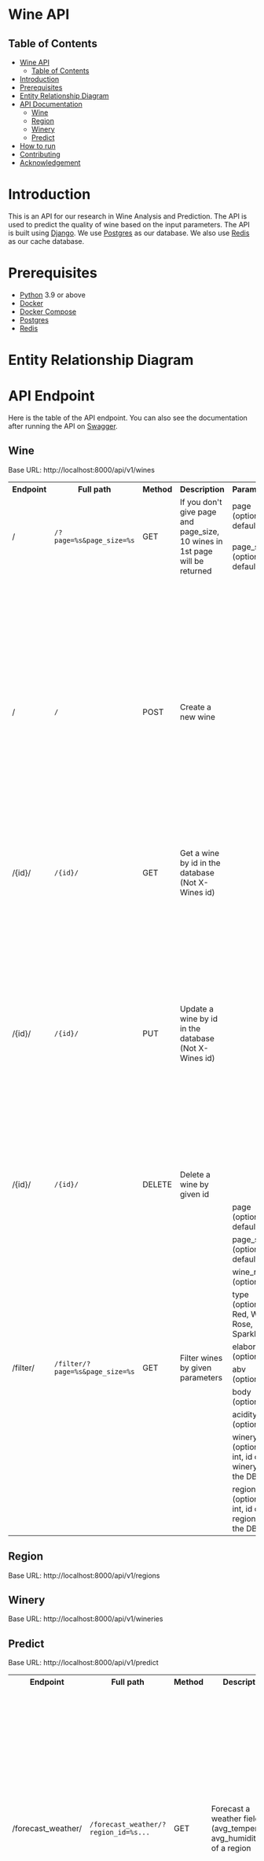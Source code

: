 # Wine API
## Table of Contents
- [Wine API](#wine-api)
  - [Table of Contents](#table-of-contents)
- [Introduction](#introduction)
- [Prerequisites](#prerequisites)
- [Entity Relationship Diagram](#entity-relationship-diagram)
- [API Documentation](#api-documentation)
  - [Wine](#wine)
  - [Region](#region)
  - [Winery](#winery)
  - [Predict](#predict)
- [How to run](#how-to-run)
- [Contributing](#contributing)
- [Acknowledgement](#acknowledgement)

# Introduction
This is an API for our research in Wine Analysis and Prediction. The API is used to predict the quality of wine based on the input parameters. The API is built using [Django](https://www.djangoproject.com/). 
We use [Postgres](https://www.postgresql.org/) as our database. We also use [Redis](https://redis.io/) as our cache database.

# Prerequisites
- [Python](https://www.python.org/) 3.9 or above
- [Docker](https://www.docker.com/)
- [Docker Compose](https://docs.docker.com/compose/)
- [Postgres](https://www.postgresql.org/)
- [Redis](https://redis.io/)

# Entity Relationship Diagram

# API Endpoint
Here is the table of the API endpoint. You can also see the documentation after running the API on [Swagger](http://localhost:8000/doc/).

## Wine
Base URL: http://localhost:8000/api/v1/wines

<table>
  <tr>
    <th>Endpoint</th>
    <th>Full path</th>
    <th>Method</th>
    <th>Description</th>
    <th>Parameters</th>
    <th>Body</th>
  </tr>

<tr>
  <td rowspan="2">/</td>
  <td rowspan="2"><code>/?page=%s&page_size=%s</code></td>
  <td rowspan="2">GET</td>
  <td rowspan="2">If you don't give page and page_size, 10 wines in 1st page will be returned</td>
  <td>page (optional, default 1)</td>
  <td rowspan="2"></td>  
</tr>
  <tr>
    <td>page_size (optional, default 10)</td>
  </tr>
  

<tr>
  <td rowspan="8">/</td>
  <td rowspan="8"><code>/</code></td>
  <td rowspan="8">POST</td>
  <td rowspan="8">Create a new wine</td>
  <td rowspan="8"></td>
  <td>wine_name (mandatory)</td>
</tr>
  <tr>
    <td>type (mandatory; Red, White, Rose, Sparkling)</td>
  </tr>
  <tr>
    <td>winery (mandatory; int, id of winery in the DB)</td>
  </tr>
  <tr>
    <td>region (mandatory; int, id of region in the DB)</td>
  </tr>
  <tr>
    <td>elaborate (optional)</td>
  </tr>
  <tr>
    <td>abv (optional)</td>
  </tr>
  <tr>
    <td>body (optional)</td>
  </tr>
  <tr>
    <td>acidity (optional)</td>
  </tr>

<tr>
  <td>/{id}/</td>
  <td><code>/{id}/</code></td>
  <td>GET</td>
  <td>Get a wine by id in the database (Not X-Wines id)</td>
  <td></td>
</tr>

<tr>
  <td rowspan="8">/{id}/</td>
  <td rowspan="8"><code>/{id}/</code></td>
  <td rowspan="8">PUT</td>
  <td rowspan="8">Update a wine by id in the database (Not X-Wines id)</td>
  <td rowspan="8"></td>
  <td>wine_name (optional)</td>
</tr>
  <tr>
    <td>type (optional; Red, White, Rose, Sparkling)</td>
  </tr>
  <tr>
    <td>elaborate (optional)</td>
  </tr>
  <tr>
    <td>abv (optional)</td>
  </tr>
  <tr>
    <td>body (optional)</td>
  </tr>
  <tr>
    <td>acidity (optional)</td>
  </tr>
  <tr>
    <td>winery (optional; int, id of winery in the DB)</td>
  </tr>
  <tr>
    <td>region (optional; int, id of region in the DB)</td>
  </tr>

<tr>
  <td>/{id}/</td>
  <td><code>/{id}/</code></td>
  <td>DELETE</td>
  <td>Delete a wine by given id</td>
  <td></td>
  <td></td>
</tr>

<tr>
  <td rowspan="10">/filter/</td>
  <td rowspan="10"><code>/filter/?page=%s&page_size=%s</code></td>
  <td rowspan="10">GET</td>
  <td rowspan="10">Filter wines by given parameters</td>
  <td>page (optional, default 1)</td>
  <td rowspan="10"></td>
</tr>
  <tr>
    <td>page_size (optional, default 10)</td>
  </tr>
  <tr>
    <td>wine_name (optional)</td>
  </tr>
  <tr>
    <td>type (optional; Red, White, Rose, Sparkling)</td>
  </tr>
  <tr>
    <td>elaborate (optional)</td>
  </tr>
  <tr>
    <td>abv (optional)</td>
  </tr>
  <tr>
    <td>body (optional)</td>
  </tr>
  <tr>
    <td>acidity (optional)</td>
  </tr>
  <tr>
    <td>winery_id (optional; int, id of winery in the DB)</td>
  </tr>
  <tr>
    <td>region_id (optional; int, id of region in the DB)</td>
  </tr>
</table>

## Region
Base URL: http://localhost:8000/api/v1/regions

## Winery
Base URL: http://localhost:8000/api/v1/wineries

## Predict
Base URL: http://localhost:8000/api/v1/predict

<table>
  <tr>
    <th>Endpoint</th>
    <th>Full path</th>
    <th>Method</th>
    <th>Description</th>
    <th>Parameters</th>
    <th>Body</th>
  </tr>

<tr>
  <td rowspan="5">/forecast_weather/</td>
  <td rowspan="5"><code>/forecast_weather/?region_id=%s...</code></td>
  <td rowspan="5">GET</td>
  <td rowspan="5">Forecast a weather field (avg_temperature, avg_humidity ...) of a region</td>
  <td>region_id (mandatory)</td>
  <td rowspan="5"></td>
</tr>
  <tr>
    <td>predict_field (mandatory; avg_temperature, avg_humidity, avg_pressure, avg_wind_speed, avg_precipitation)</td>
  </tr>
  <tr>
    <td>nb_months (mandatory; int, number of months to forecast, recommend to read TimeGPT doc)</td>
  </tr>
  <tr>
    <td>frequency (mandatory; Ex: MS, DS, recommend to read TimeGPT doc)</td>
  </tr>
  <tr>
    <td>api_key (mandatory; API key of Nixtlats TimeGPT)</td>
  </tr>

<tr>
  <td rowspan="3">/predict_rating/</td>
  <td rowspan="3"><code>/predict_rating/?wine_id=%s...</code></td>
  <td rowspan="3">GET</td>
  <td rowspan="3">Predict average rating of a batch wine in a specific year</td>
  <td>wine_id (mandatory)</td>
  <td rowspan="3"></td>
</tr>
  <tr>
    <td>batch_vintage (optional, default: 2023)</td>
  </tr>
  <tr>
    <td>rating_year (mandatory)</td>
  </tr>
</table>

# How to run
1. Clone this repository
```bash
git clone https://github.com/5IF-PSAT/wine-api.git
```
2. Pull the docker image
```bash
docker pull nmngo248/wine-api:latest
```
3. Download the local data on the folder `wine_api` on Google Drive
4. Run the docker image
```bash
docker compose up -d
```

Now you can access the API Documentation on http://localhost:8000/doc/

5. Migrate the data to the database, first go inside the `wine-api` container
```bash
docker exec -it wine-api sh
```
Then run the migration command
```bash
python manage.py migrate
```
Exit the container
```bash
exit
```
6. Restart the containers
```bash
docker compose restart
```
7. Stop the containers
```bash
docker compose down
```
If you want to check the tables in the database, go inside the Postgres container
```bash
docker exec -it postgres psql -U postgres --dbname postgres
```
Then check the wine table for instance
```bash
SELECT * FROM wine;
```

# Contributing
- [Minh NGO](mailto:ngoc-minh.ngo@insa-lyon.fr)

# Acknowledgement
- [Nixtlats](https://nixtlaverse.nixtla.io/nixtla/index.html)
- [Tensorflow](https://www.tensorflow.org/)
- [Django](https://www.djangoproject.com/)
- [Django Rest Framework](https://www.django-rest-framework.org/)
- [Docker](https://www.docker.com/)